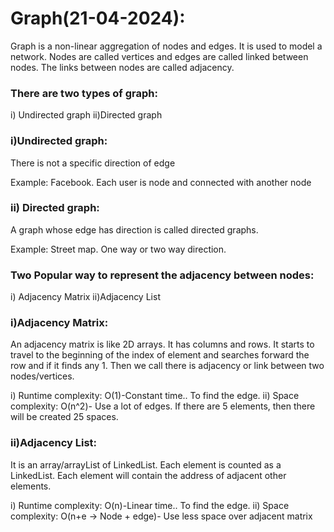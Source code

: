 # Graph(21-04-2024):
Graph is a non-linear aggregation of nodes and edges. It is used to model a network.
Nodes are called vertices and edges are called linked between nodes. The links between nodes are called adjacency.
### There are two types of graph:
i) Undirected graph
ii)Directed graph

### i)Undirected graph:
There is not a specific direction of edge

Example: Facebook. Each user is node and connected with another node

### ii) Directed graph:
A graph whose edge has direction is called directed graphs.

Example: Street map. One way or two way direction.
### Two Popular way to represent the adjacency between nodes:
i) Adjacency Matrix
ii)Adjacency List
### i)Adjacency Matrix:
An adjacency matrix is like 2D arrays. It has columns and rows.
It starts to travel to the beginning of the index of element and searches forward the row and if it finds any 1. Then we call there is adjacency or link between two nodes/vertices.

i) Runtime complexity: O(1)-Constant time.. To find the edge.
ii) Space complexity: O(n^2)- Use a lot of edges. If there are 5 elements, then there will be created 25 spaces.

### ii)Adjacency List:
It is an array/arrayList of LinkedList. Each element is counted as a LinkedList. Each element will contain the address of adjacent other elements.

i) Runtime complexity: O(n)-Linear time.. To find the edge.
ii) Space complexity: O(n+e → Node + edge)- Use less space over adjacent matrix